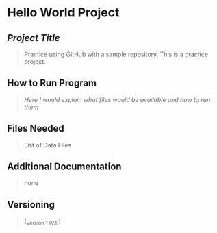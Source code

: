 # Hello World Project
## ***Project Title***
> Practice using GitHub with a sample repository. This is a practice project.
## **How to Run Program**
>  *Here I would explain what files would be available and how to run them* 
## **Files Needed**
> List of Data Files
## **Additional Documentation**
> none
## Versioning
> (<sub>Version 1 (V.1)</sub>)

